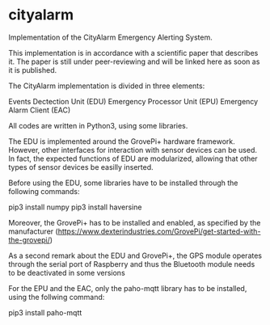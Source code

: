 # cityalarm
Implementation of the CityAlarm Emergency Alerting System.

This implementation is in accordance with a scientific paper that describes it. The paper is still under peer-reviewing and will be linked here as soon as it is published.

The CityAlarm implementation is divided in three elements:

Events Dectection Unit (EDU)
Emergency Processor Unit (EPU)
Emergency Alarm Client (EAC)

All codes are written in Python3, using some libraries.

The EDU is implemented around the GrovePi+ hardware framework. However, other interfaces for interaction with sensor devices can be used. In fact, the expected functions of EDU are modularized, allowing that other types of sensor devices be easilly inserted.

Before using the EDU, some libraries have to be installed through the following commands:

pip3 install numpy
pip3 install haversine

Moreover, the GrovePi+ has to be installed and enabled, as specified by the manufacturer (https://www.dexterindustries.com/GrovePi/get-started-with-the-grovepi/)

As a second remark about the EDU and GrovePi+, the GPS module operates through the serial port of Raspberry and thus the Bluetooth module needs to be deactivated in some versions

For the EPU and the EAC, only the paho-mqtt library has to be installed, using the follwing command:

pip3 install paho-mqtt
